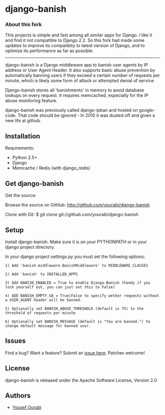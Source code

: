 # django-banish

### About this fork

This projects is simple and fast among all similar apps for Django. I like it and find it not compatible to Django 2.2. So this fork had made some updates to improve its compatibity to latest version of Django, and to optimize its performance as far as possible.

---

django-banish is a Django middleware app to banish user agents by IP address or User Agent Header. It also supports basic abuse prevention by automatically banning users if they exceed a certain number of requests per minute, which is likely some form of attack or attempted denial of service.

Django-banish stores all 'banishments' in memory to avoid database lookups on every request. It requires memcached, especially for the IP abuse monitoring feature.

django-banish was previously called django-ipban and hosted on google-code. That code should be ignored - In 2010 it was dusted off and given a new life at github.



## Installation

Requirements:

* Python 2.5+
* Django
* Memcache / Redis (with django_redis)

## Get django-banish 

Get the source:

Browse the source on GitHub: <http://github.com/yourabi/django-banish>

Clone with Git:
    $ git clone git://github.com/yourabi/django-banish

## Setup

Install django-banish. Make sure it is on your PYTHONPATH or in your django project directory.

In your django project settings.py you must set the following options:

    1) Add 'banish.middleware.BanishMiddleware' to MIDDLEWARE_CLASSES

    2) Add 'banish' to INSTALLED_APPS

    3) Add BANISH_ENABLED = True to enable Django-Banish (handy if you lock yourself out, you can just set this to False)
    
    4) ADD BANISH_EMPTY_UA = True|False to specify wether requests without a USER_AGENT header will be banned.

    5) Optionally set BANISH_ABUSE_THRESHOLD (default is 75) to the threshold of requests per minute

    6) Optionally set BANISH_MESSAGE (default is "You are banned.") to change default message for banned user.

## Issues

Find a bug? Want a feature? Submit an [issue here](http://github.com/yourabi/django-banish/issues). Patches welcome!

## License

django-banish is released under the Apache Software License, Version 2.0


## Authors

 * [Yousef Ourabi][1]

 [1]: http://github.com/yourabi

